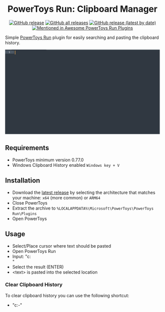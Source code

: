 <div align="center">

# PowerToys Run: Clipboard Manager
  
[![GitHub release](https://img.shields.io/github/v/release/CoreyHayward/PowerToys-Run-ClipboardManager?style=flat-square)](https://github.com/CoreyHayward/PowerToys-Run-ClipboardManager/releases/latest)
[![GitHub all releases](https://img.shields.io/github/downloads/CoreyHayward/PowerToys-Run-ClipboardManager/total?style=flat-square)](https://github.com/CoreyHayward/PowerToys-Run-ClipboardManager/releases/)
[![GitHub release (latest by date)](https://img.shields.io/github/downloads/CoreyHayward/PowerToys-Run-ClipboardManager/latest/total?style=flat-square)](https://github.com/CoreyHayward/PowerToys-Run-ClipboardManager/releases/latest)
[![Mentioned in Awesome PowerToys Run Plugins](https://awesome.re/mentioned-badge-flat.svg)](https://github.com/hlaueriksson/awesome-powertoys-run-plugins)

</div>

Simple [PowerToys Run](https://learn.microsoft.com/windows/powertoys/run) plugin for easily searching and pasting the clipboard history.

![ClipboardManager Demonstration](/images/ClipboardManager.gif)

## Requirements

- PowerToys minimum version 0.77.0
- Windows Clipboard History enabled `Windows key + V`

## Installation

- Download the [latest release](https://github.com/CoreyHayward/PowerToys-Run-ClipboardManager/releases/) by selecting the architecture that matches your machine: `x64` (more common) or `ARM64`
- Close PowerToys
- Extract the archive to `%LOCALAPPDATA%\Microsoft\PowerToys\PowerToys Run\Plugins`
- Open PowerToys

## Usage
- Select/Place cursor where text should be pasted 
- Open PowerToys Run
- Input: "c: <search query>"
- Select the result (ENTER)
- \<text\> is pasted into the selected location

### Clear Clipboard History
To clear clipboard history you can use the following shortcut:
- "c:-"
